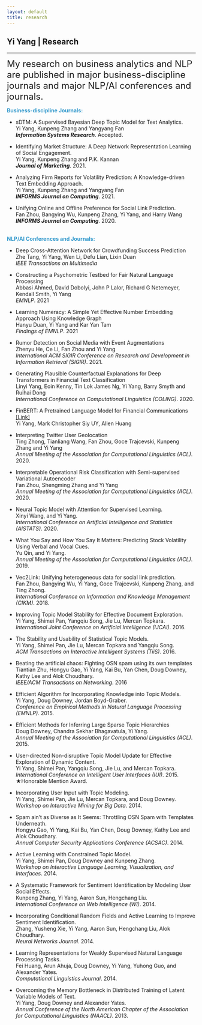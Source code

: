 ```yaml
---
layout: default
title: research
---
```


## Yi Yang | Research

* * *

<span style="font-size:24px;"> My research on business analytics and NLP are published in major business-discipline journals and major NLP/AI conferences and journals.</span>

<span style="color:#39c;">**Business-discipline Journals:**  </span> <br>
+ sDTM: A Supervised Bayesian Deep Topic Model for Text Analytics.<br>
Yi Yang, Kunpeng Zhang and Yangyang Fan <br>
***Information Systems Research***. Accepted.<br>

+ Identifying Market Structure: A Deep Network Representation Learning of Social Engagement. <br>
Yi Yang, Kunpeng Zhang and P.K. Kannan <br>
***Journal of Marketing***. 2021.<br>

+ Analyzing Firm Reports for Volatility Prediction: A Knowledge-driven Text Embedding Approach. <br>
Yi Yang, Kunpeng Zhang and Yangyang Fan<br> 
***INFORMS Journal on Computing***. 2021.<br>

+ Unifying Online and Offline Preference for Social Link Prediction.<br>
Fan Zhou, Bangying Wu, Kunpeng Zhang, Yi Yang, and Harry Wang <br> 
***INFORMS Journal on Computing***. 2020.<br><br>

<span style="color:#39c;">**NLP/AI Conferences and Journals:**  </span>

+ Deep Cross-Attention Network for Crowdfunding Success Prediction<br>Zhe Tang, Yi Yang, Wen Li, Defu Lian, Lixin Duan<br>*IEEE Transactions on Multimedia* <br>

+ Constructing a Psychometric Testbed for Fair Natural Language Processing<br>Abbasi Ahmed, David Dobolyi, John P Lalor, Richard G Netemeyer, Kendall Smith, Yi Yang<br>*EMNLP*. 2021 <br>

+ Learning Numeracy: A Simple Yet Effective Number Embedding Approach Using Knowledge Graph<br>Hanyu Duan, Yi Yang and Kar Yan Tam <br>*Findings of EMNLP*. 2021<br>

+ Rumor Detection on Social Media with Event Augmentations<br>
Zhenyu He, Ce Li, Fan Zhou and Yi Yang <br>
*International ACM SIGIR Conference on Research and Development in Information Retrieval (SIGIR)*. 2021. <br>

+ Generating Plausible Counterfactual Explanations for Deep Transformers in Financial Text Classification <br>
Linyi Yang, Eoin Kenny, Tin Lok James Ng,  Yi Yang, Barry Smyth and Ruihai Dong <br>
*International Conference on Computational Linguistics (COLING)*. 2020. <br>

+   FinBERT: A Pretrained Language Model for Financial Communications <a href="https://github.com/yya518/FinBERT"> [Link]</a>  <br>
 Yi Yang, Mark Christopher Siy UY, Allen Huang <br>

+   Interpreting Twitter User Geolocation   <br>
Ting Zhong, Tianliang Wang, Fan Zhou, Goce Trajcevski, Kunpeng Zhang and  Yi Yang <br>
*Annual Meeting of the Association for Computational Linguistics (ACL)*. 2020.<br>

+   Interpretable Operational Risk Classification with Semi-supervised Variational Autoencoder   <br>
Fan Zhou, Shengming Zhang and   Yi Yang  <br>
*Annual Meeting of the Association for Computational Linguistics (ACL)*. 2020.<br>

+  Neural Topic Model with Attention for Supervised Learning.  <br>
Xinyi Wang, and  Yi Yang.  <br>
*International Conference on Artificial Intelligence and Statistics (AISTATS)*. 2020.<br>

+  What You Say and How You Say It Matters: Predicting Stock Volatility Using Verbal and Vocal Cues.  <br>
Yu Qin, and  Yi Yang.  <br>
*Annual Meeting of the Association for Computational Linguistics (ACL)*. 2019.<br>

+  Vec2Link: Unifying heterogeneous data for social link prediction.  <br>
Fan Zhou, Bangying Wu,  Yi Yang, Goce Trajcevski, Kunpeng Zhang, and Ting Zhong. <br>
*International Conference on Information and Knowledge Management (CIKM)*. 2018.<br>

+  Improving Topic Model Stability for Effective Document Exploration. <br>
 Yi Yang, Shimei Pan, Yangqiu Song, Jie Lu, Mercan Topkara.  <br>
  *International Joint Conference on Artificial Intelligence (IJCAI)*. 2016.<br>

+  The Stability and Usability of Statistical Topic Models. <br>
 Yi Yang, Shimei Pan, Jie Lu, Mercan Topkara and Yangqiu Song.  <br>
  *ACM Transactions on Interactive Intelligent Systems (TiiS)*. 2016.<br>

+ Beating the artificial chaos: Fighting OSN spam using its own templates <br>
Tiantian Zhu, Hongyu Gao, Yi Yang, Kai Bu, Yan Chen, Doug Downey, Kathy Lee and Alok Choudhary. <br>
*IEEE/ACM Transactions on Networking*. 2016 <br>


+ Efficient Algorithm for Incorporating Knowledge into Topic Models.  <br>
 Yi Yang, Doug Downey, Jordan Boyd-Graber. <br>
  *Conference on Empirical Methods in Natural Language Processing (EMNLP)*. 2015. <br>

+ Efficient Methods for Inferring Large Sparse Topic Hierarchies  <br>
Doug Downey, Chandra Sekhar Bhagavatula,  Yi Yang. <br>
*Annual Meeting of the Association for Computational Linguistics (ACL)*. 2015. <br>

+  User-directed Non-disruptive Topic Model Update for Effective Exploration of Dynamic Content. <br>
     Yi Yang, Shimei Pan, Yangqiu Song, Jie Lu, and Mercan Topkara.<br>
    *International Conference on Intelligent User Interfaces (IUI)*. 2015. <br>
    &#9733;Honorable Mention Award.
     <br>

+  Incorporating User Input with Topic Modeling.  <br>
Yi Yang, Shimei Pan, Jie Lu, Mercan Topkara, and Doug Downey. <br>
*Workshop on Interactive Mining for Big Data*. 2014. <br>

+  Spam ain’t as Diverse as It Seems: Throttling OSN Spam with Templates Underneath. <br>
Hongyu Gao,  Yi Yang, Kai Bu, Yan Chen, Doug Downey, Kathy Lee and Alok Choudhary. <br>
*Annual Computer Security Applications Conference (ACSAC)*. 2014. <br>

+  Active Learning with Constrained Topic Model.  <br>
 Yi Yang, Shimei Pan, Doug Downey and Kunpeng Zhang. <br>
  *Workshop on Interactive Language Learning, Visualization, and Interfaces*. 2014.<br>

+  A Systematic Framework for Sentiment Identification by Modeling User Social Effects. <br>
Kunpeng Zhang,   Yi Yang, Aaron Sun, Hengchang Liu. <br>
*International Conference on Web Intelligence (WI)*. 2014.<br>

+  Incorporating Conditional Random Fields and Active Learning to Improve Sentiment Identification.  <br>
Zhang, Yusheng Xie,  Yi Yang, Aaron Sun, Hengchang Liu, Alok Choudhary. <br>
*Neural Networks Journal*. 2014.<br>

+  Learning Representations for Weakly Supervised Natural Language Processing Tasks. <br>
Fei Huang, Arun Ahuja, Doug Downey,  Yi Yang, Yuhong Guo, and Alexander Yates. <br>
*Computational Linguistics Journal*.  2014.<br>

+  Overcoming the Memory Bottleneck in Distributed Training of Latent Variable Models of Text.  <br>
Yi Yang, Doug Downey and Alexander Yates. <br>
*Annual Conference of the North American Chapter of the Association for Computational Linguistics (NAACL)*. 2013.

